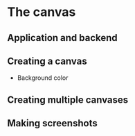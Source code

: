 # The canvas

## Application and backend

## Creating a canvas

* Background color

## Creating multiple canvases

## Making screenshots
